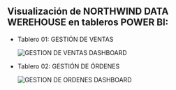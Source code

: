 ## Visualización de NORTHWIND DATA WEREHOUSE en tableros POWER BI:
- Tablero 01: GESTIÓN DE VENTAS
  
  ![GESTION DE VENTAS DASHBOARD](https://github.com/Renzo1818/ETL-NORTHWIND/assets/93232895/aac4deec-9fbb-41f3-be61-3a9ce59f4526)
  
- Tablero 02: GESTIÓN DE ÓRDENES
  
  ![GESTION DE ORDENES DASHBOARD](https://github.com/Renzo1818/ETL-NORTHWIND/assets/93232895/29400a12-39ad-4950-9733-3933e7a69878)
